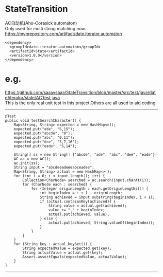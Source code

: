 # StateTransition

AC自动机(Aho-Corasick automaton)   
Only used for multi string matching now.   
https://mvnrepository.com/artifact/date.iterator.automaton   

    <dependency>
      <groupId>date.iterator.automaton</groupId>
      <artifactId>State</artifactId>
      <version>1.0.0</version>
    </dependency>

# e.g.

https://github.com/saaavsaaa/StateTransition/blob/master/src/test/java/date/iterator/state/ACTest.java   
This is the only real unit test in this project.Others are all used to aid coding.

-----

    @Test
    public void testSearchCharacter() {
        Map<String, String> expected = new HashMap<>();
        expected.put("ade", "6,15");
        expected.put("abcde", "0");
        expected.put("abc", "0,11");
        expected.put("dee", "3,7,16");
        expected.put("eade", "5,14");

        String[] ss = new String[] {"abcde", "ade", "abc", "dee", "eade"};
        AC ac = new AC();
        ac.init(ss);
        String input = "abcdeeadeeeabceadee";
        Map<String, String> actual = new HashMap<>();
        for (int i = 0; i < input.length(); i++) {
            Collection<CharNode> searched = ac.search(input.charAt(i));
            for (CharNode each : searched) {
                for (Integer originLength : each.getOriginLengths()) {
                    int beginIndex = i + 1 - originLength;
                    String achieved = input.substring(beginIndex, i + 1);
                    if (actual.containsKey(achieved)) {
                        String value = actual.get(achieved);
                        value += "," + beginIndex;
                        actual.put(achieved, value);
                    } else {
                        actual.put(achieved, String.valueOf(beginIndex));
                    }
                }
            }
        }
        for (String key : actual.keySet()) {
            String expectedValue = expected.get(key);
            String actualValue = actual.get(key);
            Assert.assertEquals(expectedValue, actualValue);
        }
    }

-----
